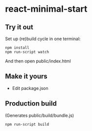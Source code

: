 # react-minimal-start

## Try it out

Set up (re)build cycle in one terminal:

	npm install
	npm run-script watch

And then open public/index.html

## Make it yours

- Edit package.json

## Production build

(Generates public/build/bundle.js)

	npm run-script build
